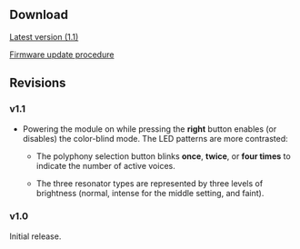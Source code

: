 ## Download

[Latest version (1.1)](downloads/rings_1.1.wav)

[Firmware update procedure](../manual#firmware)

## Revisions

### v1.1

* Powering the module on while pressing the **right** button enables (or disables) the color-blind mode. The LED patterns are more contrasted:

	* The polyphony selection button blinks **once**, **twice**, or **four times** to indicate the number of active voices.
	
	* The three resonator types are represented by three levels of brightness (normal, intense for the middle setting, and faint).

### v1.0

Initial release.
